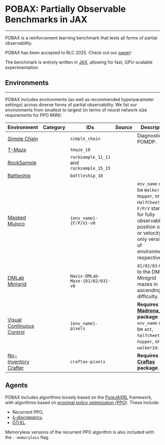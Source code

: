 # POBAX: Partially Observable Benchmarks in JAX
***
POBAX is a reinforcement learning benchmark that tests all forms of partial observability. 

POBAX has been accepted to RLC 2025. Check out our [paper](https://openreview.net/forum?id=HUTCbYOW5E)!

The benchmark is entirely written in [JAX](https://github.com/jax-ml/jax), allowing for fast, GPU-scalable experimentation.

## Environments
***
POBAX includes environments (as well as recommended hyperparameter settings) across diverse forms of partial observability. We list our environments from smallest to largest (in terms of neural network size requirements for PPO RNN):

| Environment                                                                                          | Category | IDs                                       | Source | Description                                                                                                                                                                 |
|------------------------------------------------------------------------------------------------------|---|-------------------------------------------|--------|-----------------------------------------------------------------------------------------------------------------------------------------------------------------------------|
| [Simple Chain](https://github.com/taodav/pobax/blob/main/pobax/envs/jax/simple_chain.py)             |      | `simple_chain`                            |        | Diagnostic POMDP.                                                                                                                                                           |
| [T-Maze](https://github.com/taodav/pobax/blob/main/pobax/envs/jax/tmaze.py)                          |      | `tmaze_10`                                |        |                                                                                                                                                                             |
| [RockSample](https://github.com/taodav/pobax/blob/main/pobax/envs/jax/rocksample.py)                 |      | `rocksample_11_11` and `rocksample_15_15` |        |                                                                                                                                                                             |
| [Battleship](https://github.com/taodav/pobax/blob/main/pobax/envs/jax/battleship.py)                 |      | `battleship_10`                           |        |                                                                                                                                                                             |
| [Masked Mujoco](https://github.com/taodav/pobax/blob/main/pobax/envs/__init__.py#L98)                |      | `{env_name}-{F/P/V}-v0`                   |        | `env_name` can be `Walker`, `Ant`, `Hopper`, or `HalfCheetah`. `F/P/V` stands for fully observable, position only, or velocity only versions of environments, respectively. |
| [DMLab Minigrid](https://github.com/taodav/pobax/blob/main/pobax/envs/jax/navix_mazes.py)            |      | `Navix-DMLab-Maze-{01/02/03}-v0`          |        | `01/02/03` refer to the DMLab Minigrid mazes in ascending difficulty.                                                                                                       |
| [Visual Continuous Control]() |      | `{env_name}-pixels`                       |        | **Requires the [Madrona_MJX](https://github.com/shacklettbp/madrona_mjx) package**. `env_name` can be `ant`, `halfcheetah`, `hopper`, or `walker2d`.                        |
| [No-Inventory Crafter](https://github.com/taodav/pobax/blob/main/pobax/envs/__init__.py#L112)      |      | `craftax-pixels`                          |        | **Requires the [Craftax](https://github.com/MichaelTMatthews/Craftax) package**.                                                                                             |

## Agents

POBAX includes algorithms loosely based on the [PureJAXRL](https://github.com/luchris429/purejaxrl/tree/main/purejaxrl) framework, with algorithms based on [proximal policy optimization (PPO)](https://arxiv.org/abs/1707.06347). These include:
* Recurrent PPO,
* [λ-discrepancy](https://arxiv.org/abs/2407.07333),
* [GTrXL](https://arxiv.org/abs/1910.06764).

Memoryless versions of the recurrent PPO algorithm is also included with the `--memoryless` flag.
